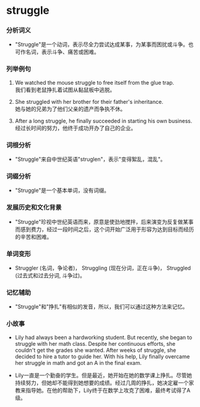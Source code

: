 # struggle

### 分析词义

  

*   "Struggle"是一个动词，表示尽全力尝试达成某事，为某事而困扰或斗争。也可作名词，表示斗争、痛苦或困难。

  

### 列举例句

  

1.  We watched the mouse struggle to free itself from the glue trap.  
    我们看到老鼠挣扎着试图从黏鼠板中逃脱。
    
      
    
2.  She struggled with her brother for their father's inheritance.  
    她与她的兄弟为了他们父亲的遗产而争执不休。
    
      
    
3.  After a long struggle, he finally succeeded in starting his own business.  
    经过长时间的努力，他终于成功开办了自己的企业。
    
      
    

  

### 词根分析

  

*   "Struggle"来自中世纪英语"struglen"，表示"变得絮乱，混乱"。

  

### 词缀分析

  

*   "Struggle"是一个基本单词，没有词缀。

  

### 发展历史和文化背景

  

*   "Struggle"珍视中世纪英语而来，原意是使劲地搅拌，后来演变为反复做某事而感到费力，经过一段时间之后，这个词开始广泛用于形容为达到目标而经历的辛苦和困难。

  

### 单词变形

  

*   Struggler (名词，争论者)， Struggling (现在分词，正在斗争)， Struggled (过去式和过去分词, 斗争过)。

  

### 记忆辅助

  

*   "Struggle"和"挣扎"有相似的发音，所以，我们可以通过这种方法来记忆。

  

### 小故事

  

*   Lily had always been a hardworking student. But recently, she began to struggle with her math class. Despite her continuous efforts, she couldn't get the grades she wanted. After weeks of struggle, she decided to hire a tutor to guide her. With his help, Lily finally overcame her struggle in math and got an A in the final exam.
    
      
    
*   Lily一直是一个勤奋的学生。但是最近，她开始在她的数学课上挣扎。尽管她持续努力，但她却不能得到她想要的成绩。经过几周的挣扎，她决定雇一个家教来指导她。在他的帮助下，Lily终于在数学上攻克了困难，最终考试得了A级。
